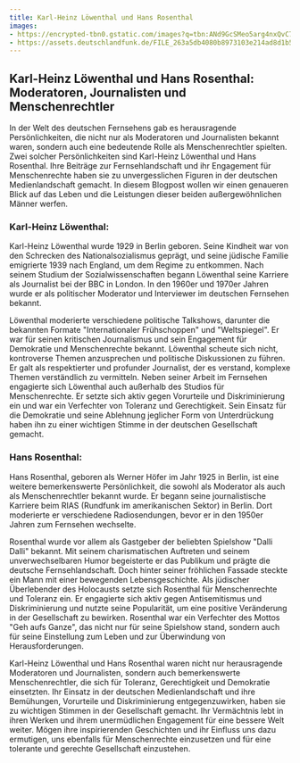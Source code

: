 ```yaml
---
title: Karl-Heinz Löwenthal und Hans Rosenthal
images:
- https://encrypted-tbn0.gstatic.com/images?q=tbn:ANd9GcSMeo5arg4nxQvC7TnP-c-5oxXHFT3LvHqfNw&usqp=CAU 
- https://assets.deutschlandfunk.de/FILE_263a5db4080b8973103e214ad8d1b50f/1920x1080.jpg?t=1597507371627
---
```


## Karl-Heinz Löwenthal und Hans Rosenthal: Moderatoren, Journalisten und Menschenrechtler

In der Welt des deutschen Fernsehens gab es herausragende Persönlichkeiten, die nicht nur als Moderatoren und Journalisten bekannt waren, sondern auch eine bedeutende Rolle als Menschenrechtler spielten. Zwei solcher Persönlichkeiten sind Karl-Heinz Löwenthal und Hans Rosenthal. Ihre Beiträge zur Fernsehlandschaft und ihr Engagement für Menschenrechte haben sie zu unvergesslichen Figuren in der deutschen Medienlandschaft gemacht. In diesem Blogpost wollen wir einen genaueren Blick auf das Leben und die Leistungen dieser beiden außergewöhnlichen Männer werfen.

### Karl-Heinz Löwenthal: 
Karl-Heinz Löwenthal wurde 1929 in Berlin geboren. Seine Kindheit war von den Schrecken des Nationalsozialismus geprägt, und seine jüdische Familie emigrierte 1939 nach England, um dem Regime zu entkommen. Nach seinem Studium der Sozialwissenschaften begann Löwenthal seine Karriere als Journalist bei der BBC in London. In den 1960er und 1970er Jahren wurde er als politischer Moderator und Interviewer im deutschen Fernsehen bekannt.

Löwenthal moderierte verschiedene politische Talkshows, darunter die bekannten Formate "Internationaler Frühschoppen" und "Weltspiegel". Er war für seinen kritischen Journalismus und sein Engagement für Demokratie und Menschenrechte bekannt. Löwenthal scheute sich nicht, kontroverse Themen anzusprechen und politische Diskussionen zu führen. Er galt als respektierter und profunder Journalist, der es verstand, komplexe Themen verständlich zu vermitteln.
Neben seiner Arbeit im Fernsehen engagierte sich Löwenthal auch außerhalb des Studios für Menschenrechte. Er setzte sich aktiv gegen Vorurteile und Diskriminierung ein und war ein Verfechter von Toleranz und Gerechtigkeit. Sein Einsatz für die Demokratie und seine Ablehnung jeglicher Form von Unterdrückung haben ihn zu einer wichtigen Stimme in der deutschen Gesellschaft gemacht.

### Hans Rosenthal: 

Hans Rosenthal, geboren als Werner Höfer im Jahr 1925 in Berlin, ist eine weitere bemerkenswerte Persönlichkeit, die sowohl als Moderator als auch als Menschenrechtler bekannt wurde. Er begann seine journalistische Karriere beim RIAS (Rundfunk im amerikanischen Sektor) in Berlin. Dort moderierte er verschiedene Radiosendungen, bevor er in den 1950er Jahren zum Fernsehen wechselte.

Rosenthal wurde vor allem als Gastgeber der beliebten Spielshow "Dalli Dalli" bekannt. Mit seinem charismatischen Auftreten und seinem unverwechselbaren Humor begeisterte er das Publikum und prägte die deutsche Fernsehlandschaft. Doch hinter seiner fröhlichen Fassade steckte ein Mann mit einer bewegenden Lebensgeschichte.
Als jüdischer Überlebender des Holocausts setzte sich Rosenthal für Menschenrechte und Toleranz ein. Er engagierte sich aktiv gegen Antisemitismus und Diskriminierung und nutzte seine Popularität, um eine positive Veränderung in der Gesellschaft zu bewirken. Rosenthal war ein Verfechter des Mottos "Geh aufs Ganze", das nicht nur für seine Spielshow stand, sondern auch für seine Einstellung zum Leben und zur Überwindung von Herausforderungen.

Karl-Heinz Löwenthal und Hans Rosenthal waren nicht nur herausragende Moderatoren und Journalisten, sondern auch bemerkenswerte Menschenrechtler, die sich für Toleranz, Gerechtigkeit und Demokratie einsetzten. Ihr Einsatz in der deutschen Medienlandschaft und ihre Bemühungen, Vorurteile und Diskriminierung entgegenzuwirken, haben sie zu wichtigen Stimmen in der Gesellschaft gemacht. Ihr Vermächtnis lebt in ihren Werken und ihrem unermüdlichen Engagement für eine bessere Welt weiter. Mögen ihre inspirierenden Geschichten und ihr Einfluss uns dazu ermutigen, uns ebenfalls für Menschenrechte einzusetzen und für eine tolerante und gerechte Gesellschaft einzustehen.

